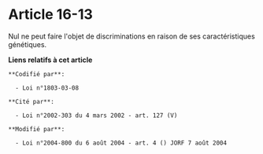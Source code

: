 # Article 16-13

Nul ne peut faire l'objet de discriminations en raison de ses caractéristiques génétiques.

**Liens relatifs à cet article**

	**Codifié par**:

	  - Loi n°1803-03-08

	**Cité par**:

	  - Loi n°2002-303 du 4 mars 2002 - art. 127 (V)

	**Modifié par**:

	  - Loi n°2004-800 du 6 août 2004 - art. 4 () JORF 7 août 2004
